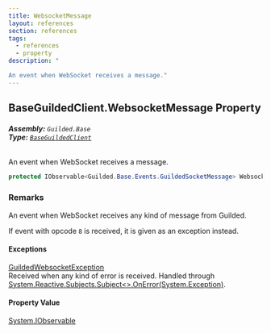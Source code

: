 ```yaml
---
title: WebsocketMessage
layout: references
section: references
tags:
  - references
  - property
description: "

An event when WebSocket receives a message."
---
```


## BaseGuildedClient.WebsocketMessage Property
###### **Assembly:** `Guilded.Base`<br/>**Type:** [`BaseGuildedClient`](BaseGuildedClient.md 'Guilded.Base.BaseGuildedClient')

An event when WebSocket receives a message.

```csharp
protected IObservable<Guilded.Base.Events.GuildedSocketMessage> WebsocketMessage { get; }
```

### Remarks
  
An event when WebSocket receives any kind of message from Guilded.  
  
If event with opcode `8` is received, it is given as an exception instead.

#### Exceptions

[GuildedWebsocketException](GuildedWebsocketException.md 'Guilded.Base.GuildedWebsocketException')  
Received when any kind of error is received. Handled through [System.Reactive.Subjects.Subject&lt;&gt;.OnError(System.Exception)](https://docs.microsoft.com/en-us/dotnet/api/System.Reactive.Subjects.Subject-1.OnError#System_Reactive_Subjects_Subject_1_OnError_System_Exception_ 'System.Reactive.Subjects.Subject`1.OnError(System.Exception)').

#### Property Value
[System.IObservable](https://docs.microsoft.com/en-us/dotnet/api/System.IObservable 'System.IObservable')